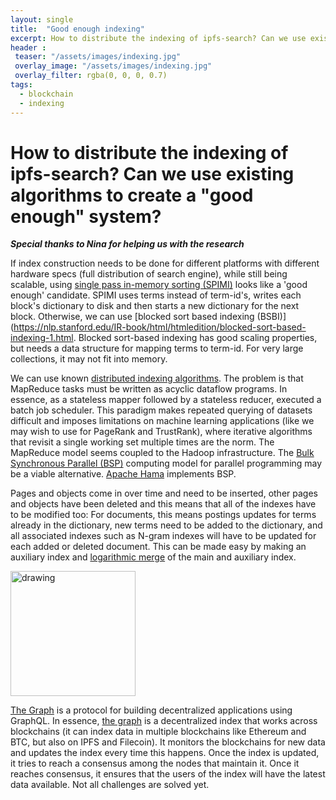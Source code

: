 ```yaml
---
layout: single
title:  "Good enough indexing"
excerpt: How to distribute the indexing of ipfs-search? Can we use existing algorithms to create a "good enough" system? 
header :
 teaser: "/assets/images/indexing.jpg"
 overlay_image: "/assets/images/indexing.jpg"
 overlay_filter: rgba(0, 0, 0, 0.7)
tags:
  - blockchain
  - indexing
---
```


# How to distribute the indexing of ipfs-search? Can we use existing algorithms to create a "good enough" system? 

***Special thanks to Nina for helping us with the research***


 If index construction needs to be done for different platforms with different hardware specs (full distribution of search engine), while still being scalable, using [single pass in-memory sorting (SPIMI)](https://nlp.stanford.edu/IR-book/html/htmledition/single-pass-in-memory-indexing-1.html#:~:text=A%20more%20scalable%20alternative%20is,is%20enough%20disk%20space%20available.) looks like a 'good enough' candidate. SPIMI uses terms instead of term-id's, writes each block's dictionary to disk and then starts a new dictionary for the next block. Otherwise, we can use [blocked sort based indexing (BSBI)](https://nlp.stanford.edu/IR-book/html/htmledition/blocked-sort-based-indexing-1.html. Blocked sort-based indexing has good scaling properties, but needs a data structure for mapping terms to term-id. For very large collections, it may not fit into memory.
    
 We can use known [distributed indexing algorithms](https://nlp.stanford.edu/IR-book/html/htmledition/distributed-indexing-1.html). The problem is that MapReduce tasks must be written as acyclic dataflow programs. In essence, as a stateless mapper followed by a stateless reducer,   executed a batch job scheduler. This paradigm makes repeated querying of datasets difficult and imposes limitations on machine learning applications (like we may wish to use for PageRank and TrustRank), where iterative algorithms that revisit a single working set multiple times are the norm. The MapReduce model seems coupled to the Hadoop infrastructure. The [Bulk Synchronous Parallel (BSP)](http://www.bsp-worldwide.org/ "http://www.bsp-worldwide.org/") computing model for parallel programming may be a viable alternative. [Apache Hama](https://hama.apache.org/ "https://hama.apache.org/") implements BSP.
    
 Pages and objects come in over time and need to be inserted, other pages and objects have been deleted and this means that all of the indexes have to be modified too: For documents, this means postings updates for terms already in the dictionary, new terms need to be added to the dictionary, and all associated indexes such as N-gram indexes will have to be updated for each added or deleted document. This can be made easy by making an auxiliary index and [logarithmic merge](https://niverel.tymyrddin.space/en/play/algos/dynindex#logarithmic-merge "en:play:algos:dynindex") of the main and auxiliary index.
 
 <img src="/assets/images/Graph-Protocol-678x381" alt="drawing" width="200" />
    
 [The Graph](https://medium.com/graphprotocol "https://medium.com/graphprotocol") is a protocol for building decentralized applications using GraphQL. In essence, [the graph](https://thegraph.com/ "https://thegraph.com/") is a decentralized index that works across blockchains (it can index data in multiple blockchains like Ethereum and BTC, but also on IPFS and Filecoin). It monitors the blockchains for new data and updates the index every time this happens. Once the index is updated, it tries to reach a consensus among the nodes that maintain it. Once it reaches consensus, it ensures that the users of the index will have the latest data available. Not all challenges are solved yet. 

